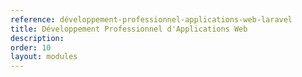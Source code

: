 ```yaml
---
reference: développement-professionnel-applications-web-laravel
title: Développement Professionnel d'Applications Web
description:
order: 10
layout: modules
---
```

